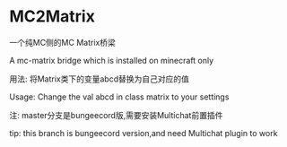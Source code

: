# MC2Matrix

一个纯MC侧的MC Matrix桥梁

A mc-matrix bridge which is installed on minecraft only

用法: 将Matrix类下的变量abcd替换为自己对应的值

Usage: Change the val abcd in class matrix to your settings

注: master分支是bungeecord版,需要安装Multichat前置插件

tip: this branch is bungeecord version,and need Multichat plugin to work
